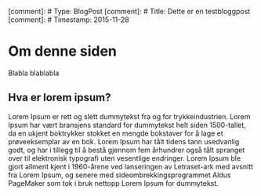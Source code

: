 [comment]: # Type: BlogPost
[comment]: # Title: Dette er en testbloggpost
[comment]: # Timestamp: 2015-11-28

# Om denne siden

Blabla blablabla

## Hva er lorem ipsum?

Lorem Ipsum er rett og slett dummytekst fra og for trykkeindustrien. Lorem Ipsum har vært bransjens standard for dummytekst helt siden 1500-tallet, da en ukjent boktrykker stokket en mengde bokstaver for å lage et prøveeksemplar av en bok. Lorem Ipsum har tålt tidens tann usedvanlig godt, og har i tillegg til å bestå gjennom fem århundrer også tålt spranget over til elektronisk typografi uten vesentlige endringer. Lorem Ipsum ble gjort allment kjent i 1960-årene ved lanseringen av Letraset-ark med avsnitt fra Lorem Ipsum, og senere med sideombrekkingsprogrammet Aldus PageMaker som tok i bruk nettopp Lorem Ipsum for dummytekst.
